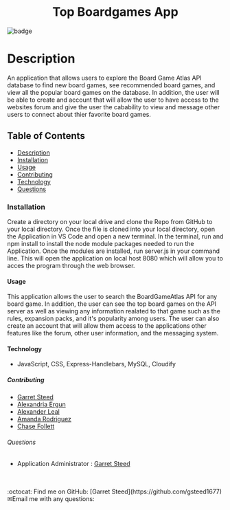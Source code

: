 
<h1 align="center">Top Boardgames App</h1>
  
![badge](https://img.shields.io/badge/license-undefined-brightgreen)<br />

# Description

An application that allows users to explore the Board Game Atlas API database to find new board games, see recommended board games, and view all the popular
board games on the database. In addition, the user will be able to create and account that will allow the user to have access to the websites forum and give the user the cabability to view and message other users to connect about thier favorite board games. 

## Table of Contents
- [Description](#description)
- [Installation](#installation)
- [Usage](#usage)
- [Contributing](#contributing)
- [Technology](#technology)
- [Questions](#questions)

### Installation

Create a directory on your local drive and clone the Repo from GitHub to your local directory. Once the file is cloned into your local directory, open the Application in VS Code and open a new terminal. In the terminal, run and npm install to install the node module packages needed to run the Application. Once the modules are installed, run server.js in your command line. This will open the application on local host 8080 which will allow you to acces the program through the web browser.

#### Usage

This application allows the user to search the BoardGameAtlas API for any board game. In addition, the user can see the top board games on the API server as well as viewing any information realated to that game such as the rules, expansion packs, and it's popularity among users. The user can also create an account that will allow them access to the applications other features like the forum, other user information, and the messaging system. 

#### Technology

- JavaScript, CSS, Express-Handlebars, MySQL, Cloudify

##### Contributing

- [Garret Steed](https://github.com/gsteed1677)
- [Alexandria Ergun](https://github.com/alexaergun)
- [Alexander Leal](https://github.com/CodeGuy5280)
- [Amanda Rodriguez](https://github.com/pandagitgirl)
- [Chase Follett](https://github.com/clf9008)

###### Questions

- Application Administrator
    : [Garret Steed](https://github.com/gsteed1677)
<br />
<br />
:octocat: Find me on GitHub: [Garret Steed](https://github.com/gsteed1677)

<br />
✉Email me with any questions: <br /><br>
